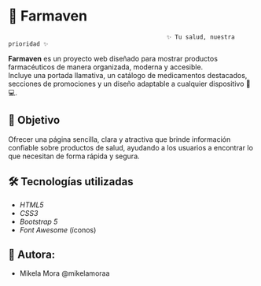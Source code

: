 # 🏥 Farmaven  

                                                 ✨ Tu salud, nuestra prioridad ✨

**Farmaven** es un proyecto web diseñado para mostrar productos farmacéuticos de manera organizada, moderna y accesible.  
Incluye una portada llamativa, un catálogo de medicamentos destacados, secciones de promociones y un diseño adaptable a cualquier dispositivo 📱💻. 
## 🎯 Objetivo  
Ofrecer una página sencilla, clara y atractiva que brinde información confiable sobre productos de salud, ayudando a los usuarios a encontrar lo que necesitan de forma rápida y segura.  
## 🛠️ Tecnologías utilizadas
- *HTML5*  
- *CSS3*  
- *Bootstrap 5*  
- *Font Awesome* (íconos)  
## 👤 Autora:
- Mikela Mora @mikelamoraa  
